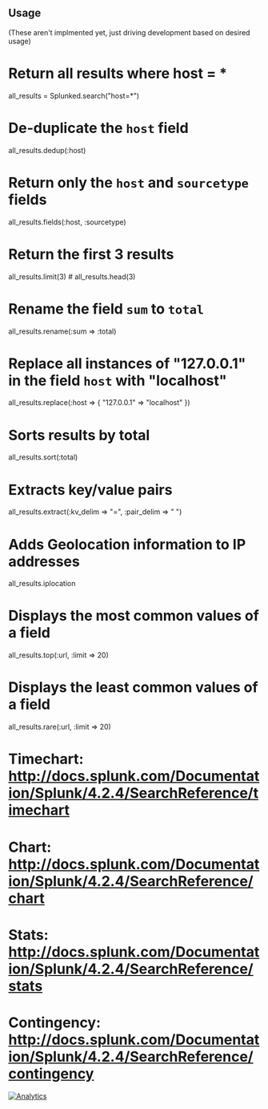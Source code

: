 ## Usage

(These aren't implmented yet, just driving development based on desired usage)

# Return all results where host = *
all_results = Splunked.search("host=*")

# De-duplicate the `host` field
all_results.dedup(:host)

# Return only the `host` and `sourcetype` fields
all_results.fields(:host, :sourcetype)

# Return the first 3 results
all_results.limit(3) # all_results.head(3)

# Rename the field `sum` to `total`
all_results.rename(:sum => :total)

# Replace all instances of "127.0.0.1" in the field `host` with "localhost"
all_results.replace(:host => { "127.0.0.1" => "localhost" })

# Sorts results by total
all_results.sort(:total)

# Extracts key/value pairs
all_results.extract(:kv_delim => "=", :pair_delim => " ")

# Adds Geolocation information to IP addresses
all_results.iplocation

# Displays the most common values of a field
all_results.top(:url, :limit => 20)

# Displays the least common values of a field
all_results.rare(:url, :limit => 20)

# Timechart: http://docs.splunk.com/Documentation/Splunk/4.2.4/SearchReference/timechart
# Chart: http://docs.splunk.com/Documentation/Splunk/4.2.4/SearchReference/chart
# Stats: http://docs.splunk.com/Documentation/Splunk/4.2.4/SearchReference/stats
# Contingency: http://docs.splunk.com/Documentation/Splunk/4.2.4/SearchReference/contingency

[![Analytics](https://ga-beacon.appspot.com/UA-46840117-1/splunked/readme?pixel)](https://github.com/igrigorik/ga-beacon)
